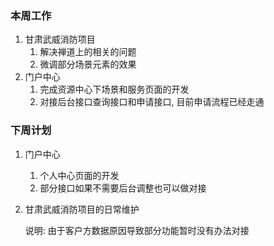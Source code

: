 ### 本周工作

1. 甘肃武威消防项目
   1. 解决禅道上的相关的问题
   2. 微调部分场景元素的效果
2. 门户中心
   1. 完成资源中心下场景和服务页面的开发
   2. 对接后台接口查询接口和申请接口, 目前申请流程已经走通



### 下周计划

1. 门户中心

   1. 个人中心页面的开发
   2. 部分接口如果不需要后台调整也可以做对接

2. 甘肃武威消防项目的日常维护

   说明: 由于客户方数据原因导致部分功能暂时没有办法对接

